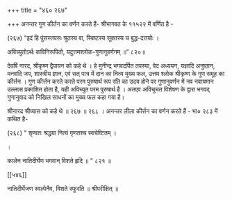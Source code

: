 +++
title = "४६० २६७"

+++
अनन्तर गुण कीर्तन का वर्णन करते हैं- श्रीभागवत के ११५२२ में वर्णित है - 

(२६७) "इदं हि पुंसस्तपसः श्रुतस्य वा, स्विष्टस्य सूक्तस्य च बुद्ध-दत्तयोः । 

अविच्युतोऽर्थः कविनिरूपितो, यदुत्तमश्लोक-गुणानुवर्णनम् ॥” ८२०॥ 


देवर्षि नारद, श्रीकृष्ण द्वैपायन को कहे थे । हे मुनीन्द्र भगवदर्पित तपस्या, वेद अध्ययन, यज्ञादि अनुष्ठान, मन्त्रादि जप, शास्त्रीय ज्ञान, एवं सत् पात्र में दान का नित्य मुख्य फल, उत्तम श्लोक श्रीकृष्ण के गुण समूह का कीर्त्तन । गुण कीर्त्तन करते करते परम पुरुषार्थ रूप रति का उदय होने पर गुणानुवर्णन में नव नवायमान उल्लास प्रकाशित होता है, यही अविच्युत परम पुरुषार्थ है । अतएव अविचुचत विशेषण के द्वारा भगवद् गुणानुवाद को निखिल साधनों का मुख्य फल कहा गया है। 

श्रीनारद श्रीव्यास को कहे थे ॥ २६७ ॥ २६८ । अनन्तर लीला कीर्त्तन का वर्णन करते हैं - भा० २८३ में कथित है- 

(२६८) " शृण्वतः श्रद्धया नित्यं गृणतश्च स्वचेष्टितम् । 

। 

कालेन नातिदीर्घेण भगवान् विशते हृदि ॥ " ८२१ ॥ 

[[५४६]] 

नातिदीर्घेजण स्वल्पेनैव, विशते स्फुरति ॥ श्रीपरीक्षित् ॥ 
